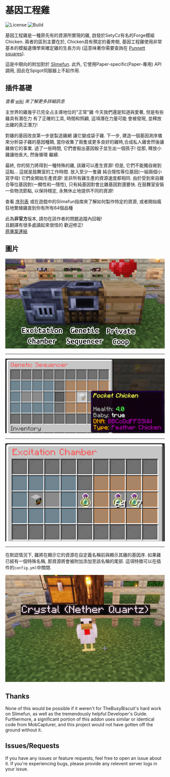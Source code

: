 # 基因工程雞

![License](https://img.shields.io/github/license/kii-chan-reloaded/GeneticChickengineering) ![Build](https://github.com/kii-chan-reloaded/GeneticChickengineering/workflows/Java%20CI%20with%20Maven/badge.svg)

基因工程雞是一種原先有的資源所實現的雞, 啟發於SetyCz有名的Forge模組Chicken.
兩者的區別主要在於, Chicken具有預定的養育樹, 基因工程雞使用非常基本的模擬遺傳學來確定雞的生長方向
(這意味著你需要查詢在 [Punnett squares](https://en.wikipedia.org/wiki/Punnett_square)).

這是中期向的附加對於
[Slimefun](https://github.com/Slimefun/Slimefun4). 
此外, 它使用Paper-specific(Paper-專用) API 調用, 因此在Spigot伺服器上不起作用.

## 插件基礎
*查看*
[*wiki*](https://github.com/kii-chan-reloaded/GeneticChickengineering/wiki)
*來了解更多詳細訊息*

主世界的雞幾乎已完全占主導地位的"正常"雞
今天我們還是知道與愛著, 但是有些雞具有潛在力
有了正確的工具, 時間和照顧, 這項潛在力量可能
會被發現, 並釋放出雞的真正潛力!

對雞的基因改良第一步是製造雞網
讓它變成袋子雞. 下一步, 建造一個基因測序儀來分析袋子雞的基因種類,
當你收集了兩隻或更多良好的雞時,合成私人雞舍然後讓雞做它的事業.
過了一些時間, 它們會骰出基因骰子並生出一個孩子!
從那, 釋放小雞讓他長大, 然後循環
繼續.

最終, 你的努力將得到一種特殊的雞, 該雞可以產生資源!
但是, 它們不能獨自做到這點... 這就是鼓舞室的工作時間. 放入至少一隻雞
純合隱性等位基因(一組兩個小寫字母) 它們金開始生產資源!
並非所有雞生產的資源速度都相同. 由於受到來自雜合等位基因對(一顯性和一隱性),
只有純基因對會比雜基因對還要快. 在鼓舞室安裝一些物流節點, 以保持穩定,
永無休止地提供不同的資源!

查看 [序列表](https://github.com/kii-chan-reloaded/GeneticChickengineering/wiki/Sequencing-Guide)
或在遊戲中的Slimefun指南來了解如何製作特定的資源,
或者開始瘋狂地繁殖雞直到你有所有64個品種

此為**非官方**版本, 請勿在該作者的問題追蹤內回報! <br>
且翻譯有很多處讀起來很怪的 歡迎修正! <br>
[原專案連結](https://github.com/kii-chan-reloaded/GeneticChickengineering)

## 圖片

![A basic machine overview](/images/gce_machines.png)

------

![A baby chicken fresh out of the Genetic Sequencer](/images/gce_genseq.png)

------

![An experience chicken working](/images/gce_excham.png)

------

在默認情況下, 雞將在顯示它的資源在自定義名稱前與顯示其雞的基因序. 
如果雞已經有一個特殊名稱, 那資源將會被附加添加至該名稱的尾部. 
這項特徵可以在插件的`config.yml`中關閉.

![A nether quartz chicken named Crystal](/images/gce_names.png)

## Thanks

None of this would be possible if it weren't for TheBusyBiscuit's hard work on
Slimefun, as well as the tremendously helpful Developer's Guide. Furthermore, a 
significant portion of this addon uses similar or identical code from
MobCapturer, and this project would not have gotten off the ground without it.

## Issues/Requests

If you have any issues or feature requests, feel free to open an issue about it.
If you're experiencing bugs, please provide any relevent server logs in your
issue.

